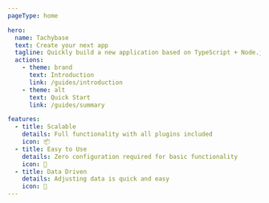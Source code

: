 ```yaml
---
pageType: home

hero:
  name: Tachybase
  text: Create your next app
  tagline: Quickly build a new application based on TypeScript + Node.js
  actions:
    - theme: brand
      text: Introduction
      link: /guides/introduction
    - theme: alt
      text: Quick Start
      link: /guides/summary

features:
  - title: Scalable
    details: Full functionality with all plugins included
    icon: 📦
  - title: Easy to Use
    details: Zero configuration required for basic functionality
    icon: 🎨
  - title: Data Driven
    details: Adjusting data is quick and easy
    icon: 🚀
---
```

